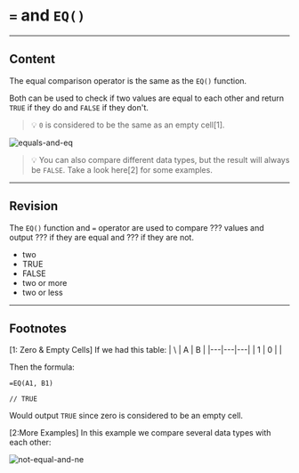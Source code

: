 ﻿---
author: Stefan-Stojanovic

type: normal

category: how to

---

# `=` and `EQ()`

---
## Content

The equal comparison operator is the same as the `EQ()` function.

Both can be used to check if two values are equal to each other and return `TRUE` if they do and `FALSE` if they don't.

> 💡 `0` is considered to be the same as an empty cell[1].

![equals-and-eq](https://img.enkipro.com/1ec10a0d6172e2c11921995170d8d54d.png)

> 💡 You can also compare different data types, but the result will always be `FALSE`. Take a look here[2] for some examples.

---
## Revision

The `EQ()` function and `=` operator are used to compare ??? values and output ??? if they are equal and ??? if they are not.

- two
- TRUE
- FALSE
- two or more 
- two or less

---
## Footnotes

[1: Zero & Empty Cells]
If we had this table:
| \ | A | B |
|---|---|---|
| 1 | 0 |   |

Then the formula:
```plain-text
=EQ(A1, B1)

// TRUE
```

Would output `TRUE` since zero is considered to be an empty cell.

[2:More Examples]
In this example we compare several data types with each other:

![not-equal-and-ne](https://img.enkipro.com/5582298d31568b41b6a4c05147d9f345.png)